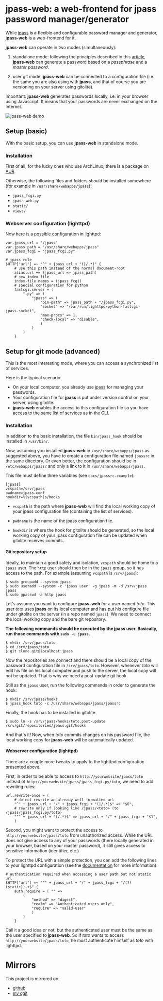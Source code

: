 # jpass-web: a web-frontend for jpass password manager/generator

While [jpass][jpass] is a flexible and configurable password manager and
generator, **jpass-web** is a web-frontend for it.

**jpass-web** can operate in two modes (simultaneously):

1. standalone mode: following the principles described in this
   [article](https://joel.porquet.org/wiki/hacking/password_management_history/),
   **jpass-web** can generate a password based on a *passphrase* and a *master
   password*.

2. user git mode: **jpass-web** can be connected to a configuration file (i.e.
   the same you are also using with **jpass**, and that of course you are
   versioning on your server using gitolite).

Important: **jpass-web** generates passwords locally, i.e. in your browser
using Javascript. It means that your passwords are never exchanged on the
Internet.

![jpass-web demo](docs/demo.gif)

## Setup (basic)

With the basic setup, you can use **jpass-web** in standalone mode.

### Installation

First of all, for the lucky ones who use ArchLinux, there is a package on
[AUR](https://aur.archlinux.org/packages/jpass-web-git/).

Otherwise, the following files and folders should be installed somewhere (for
example in `/usr/share/webapps/jpass`):

* `jpass_fcgi.py`
* `jpass_web.py`
* `static/`
* `views/`

### Webserver configuration (lighttpd)

Now here is a possible configuration in lighttpd:

    var.jpass_url = "/jpass"
    var.jpass_path = "/usr/share/webapps/jpass"
    var.jpass_fcgi = "jpass_fcgi.py"

    # jpass rule
    $HTTP["url"] =~ "^" + jpass_url + "(|/.*)" {
        # use this path instead of the normal document-root
        alias.url += (jpass_url => jpass_path)
        # new index file
        index-file.names = (jpass_fcgi)
        # special configuration for python
        fastcgi.server = (
            ".py" => (
                "jpass" => (
                    "bin-path" => jpass_path + "/jpass_fcgi.py",
                    "socket" => "/var/run/lighttpd/python-fastcgi-jpass.socket",
                    "max-procs" => 1,
                    "check-local" => "disable",
                    )
                )
            )
        }

## Setup for git mode (advanced)

This is the most interesting mode, where you can access a synchronized list of
services.

Here is the typical scenario:

* On your local computer, you already use [jpass][jpass] for managing your
  passwords.
* Your configuration file for **jpass** is put under version control on your
  server, using gitolite.
* **jpass-web** enables the access to this configuration file so you have
  access to the same list of services as in the CLI.

### Installation

In addition to the basic installation, the file `bin/jpass_hook` should be
installed in `/usr/bin/`.

Now, assuming you installed **jpass-web** in `/usr/share/webapps/jpass` as
suggested above, you have to create a configuration file named `jpassrc` in the
same directory. Or even better, the configuration should be in
`/etc/webapps/jpass/` and only a link to it in `/usr/share/webapps/jpass`.

This file must define three variables (see `docs/jpassrc.example`):

    [jpass]
    vcspath=/srv/jpass
    pwdname=jpass.conf
    hookdir=%(vcspath)s/hooks

* `vcspath` is the path where **jpass-web** will find the local working copy of
  your jpass configuration file (containing the list of services).

* `pwdname` is the name of the jpass configuration file.

* `hookdir` is where the hook for gitolite should be generated, so the local
  working copy of your jpass configuration file can be updated when gitolite
  receives commits.

#### Git repository setup

Ideally, to maintain a good safety and isolation, `vcspath` should be home to a
`jpass` user. The `http` user should then be in the `jpass` group, so it has
access to the path. For example (assuming `vcspath` is `/srv/jpass`):

    $ sudo groupadd --system jpass
    $ sudo useradd --system -c 'jpass user' -g jpass -m -d /srv/jpass jpass
    $ sudo gpasswd -a http jpass

Let's assume you want to configure **jpass-web** for a user named *toto*. This
user *toto* uses **jpass** on its local computer and has put his configure file
under gitolite on the server (in a repo named `jpass`). We need to connect the
local working copy and the bare git repository.

**The following commands should be executed by the jpass user. Basically, run
those commands with `sudo -u jpass`.**

    $ mkdir /srv/jpass/toto
    $ cd /srv/jpass/toto
    $ git clone git@localhost:jpass

Now the repositories are connect and there should be a local copy of the
password configuration file in `/srv/jpass/toto`. However, whenever *toto* will
edit his file on his local computer and push to the server, the local copy will
not be updated. That is why we need a post-update git hook.

Still as the `jpass` user, run the following commands in order to generate the
hook:

    $ mkdir /srv/jpass/hooks
    $ jpass_hook toto -c /usr/share/webapps/jpass/jpassrc

Finally, the hook has to be installed in gitolite:

    $ sudo ln -s /srv/jpass/hooks/toto.post-update /srv/git/repositories/jpass.git/hooks

And that's it! Now, when *toto* commits changes on his password file, the local
working copy for **jpass-web** will be automatically updated.

#### Webserver configuration (lighttpd)

There are a couple more tweaks to apply to the lighttpd configuration presented
above.

First, in order to be able to access to `http://yourwebsite/jpass/toto` instead
of `http://yourwebsite/jpass/jpass_fcgi.py/toto`, we need to add rewriting
rules:

    url.rewrite-once = (
        # do not rewrite an already well formatted url
        "^" + jpass_url + "/" + jpass_fcgi + "(|/.*)$" => "$0",
        # rewrite only if looking like /jpass/<toto> (to /jpass/jpass_fcgi.py/toto)
        "^" + jpass_url + "(/.*)$" => jpass_url + "/" + jpass_fcgi + "$1",
        )

Second, you might want to protect the access to `http://yourwebsite/jpass/toto`
from unauthorized access. While the URL does not give access to any of your
passwords (there locally generated in your browser, based on your master
password), it still gives access to sensitive information (identifier, etc.)

To protect the URL with a simple protection, you can add the following lines to
your lighttpd configuration (see the
[documentation](http://redmine.lighttpd.net/projects/1/wiki/docs_modauth) for
more information):

    # authentication required when accessing a user path but not static url
    $HTTP["url"] =~ "^" + jpass_url + "/" + jpass_fcgi + "/(?!(static)).+$" {
        auth.require = ( "" =>
            (
                "method" => "digest",
                "realm" => "Authenticated users only",
                "require" => "valid-user"
                )
            )
        }

Call it a good idea or not, but the authenticated user must be the same as the
user specified to **jpass-web**. So if *toto* wants to access
`http://yourwebsite/jpass/toto`, he must authenticate himself as *toto* with lighttpd.

# Mirrors

This project is mirrored on:

* [github](https://github.com/joel-porquet/jpass-web)
* [my cgit](https://joel.porquet.org/cgit/cgit.cgi/jpass-web.git/about/)

[jpass]: https://github.com/joel-porquet/jpass
